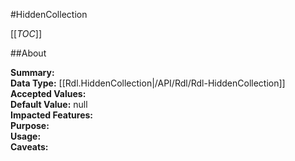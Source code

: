 #HiddenCollection

[[_TOC_]]

##About

**Summary:**   
**Data Type:** [[Rdl.HiddenCollection|/API/Rdl/Rdl-HiddenCollection]]  
**Accepted Values:**   
**Default Value:** null  
**Impacted Features:**   
**Purpose:**   
**Usage:**   
**Caveats:**   

